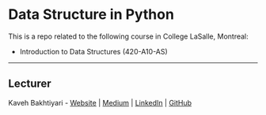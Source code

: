 # Data Structure in Python

This is a repo related to the following course in College LaSalle, Montreal:

- Introduction to Data Structures (420-A10-AS)

___
## Lecturer
Kaveh Bakhtiyari - [Website](http://bakhtiyari.com) | [Medium](https://medium.com/@bakhtiyari)
  | [LinkedIn](https://www.linkedin.com/in/bakhtiyari) | [GitHub](https://github.com/kavehbc)
